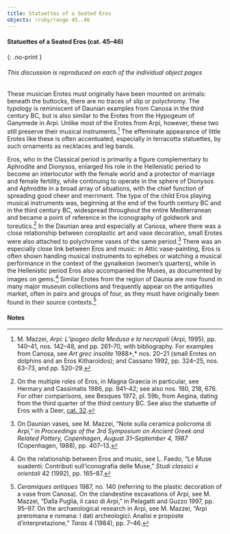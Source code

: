 ```yaml
---
title: Statuettes of a Seated Eros
objects: !ruby/range 45..46
---
```

#### Statuettes of a Seated Eros (cat. 45–46)
{: .no-print }

<h6 class="discussion-note">This discussion is reproduced on each of the individual object pages</h6>

These musician Erotes must originally have been mounted on animals: beneath the buttocks, there are no traces of slip or polychromy. The typology is reminiscent of Daunian examples from Canosa in the third century <span class="smcaps">BC</span>, but is also similar to the Erotes from the Hypogeum of Ganymede in Arpi. Unlike most of the Erotes from Arpi, however, these two still preserve their musical instruments.[^1] The effeminate appearance of little Erotes like these is often accentuated, especially in terracotta statuettes, by such ornaments as necklaces and leg bands.

Eros, who in the Classical period is primarily a figure complementary to Aphrodite and Dionysos, enlarged his role in the Hellenistic period to become an interlocutor with the female world and a protector of marriage and female fertility, while continuing to operate in the sphere of Dionysos and Aphrodite in a broad array of situations, with the chief function of spreading good cheer and merriment. The type of the child Eros playing musical instruments was, beginning at the end of the fourth century <span class="smcaps">BC</span> and in the third century <span class="smcaps">BC</span>, widespread throughout the entire Mediterranean and became a point of reference in the iconography of goldwork and toreutics.[^2] In the Daunian area and especially at Canosa, where there was a close relationship between coroplastic art and vase decoration, small Erotes were also attached to polychrome vases of the same period.[^3] There was an especially close link between Eros and music: in Attic vase-painting, Eros is often shown handing musical instruments to ephebes or watching a musical performance in the context of the gynaikeion (women’s quarters), while in the Hellenistic period Eros also accompanied the Muses, as documented by images on gems.[^4] Similar Erotes from the region of Daunia are now found in many major museum collections and frequently appear on the antiquities market, often in pairs and groups of four, as they must have originally been found in their source contexts.[^5]

#### Notes

[^1]: M. Mazzei, *Arpi: L’ipogeo della Medusa e la necropoli* (Arpi, 1995), pp. 140–41, nos. 142–48, and pp. 261–70, with bibliography. For examples from Canosa, see *<span class="smcaps">Art grec insolite</span>* 1988*,* nos. 20–21 (small Erotes on dolphins and an Eros Kitharoidos); and <span class="smcaps">Cassano 1992</span>, pp. 324–25, nos. 63–73, and pp. 520–29.

[^2]: On the multiple roles of Eros, in Magna Graecia in particular, see <span class="smcaps">Hermary and Cassimatis</span> 1986, pp. 941–42; see also nos. 180, 218, 676. For other comparisons, see <span class="smcaps">Besques 1972</span>, pl. 59b, from Aegina, dating from the third quarter of the third century <span class="smcaps">BC.</span> See also the statuette of Eros with a Deer, [cat. 32](32).

[^3]: On Daunian vases, see M. Mazzei, “Note sulla ceramica policroma di Arpi,” in *Proceedings of the 3rd Symposium on Ancient Greek and Related Pottery, Copenhagen, August 31–September 4, 1987* (Copenhagen, 1988), pp. 407–13.

[^4]: On the relationship between Eros and music, see L. Faedo, “Le Muse suadenti: Contributi sull’iconografia delle Muse,” *Studi classici e orientali* 42 (1992), pp. 165–87.

[^5]: <span class="smcaps">*Ceramiques antiques* 1987,</span> no. 140 (referring to the plastic decoration of a vase from Canosa). On the clandestine excavations of Arpi, see M. Mazzei, “Dalla Puglia, il caso di Arpi,” in <span class="smcaps">Pelagatti and Guzzo 1997</span>, pp. 95–97. On the archaeological research in Arpi, see M. Mazzei, “Arpi preromana e romana: I dati archeologici: Analisi e proposte d’interpretazione,” *Taras* 4 (1984), pp. 7–46.
